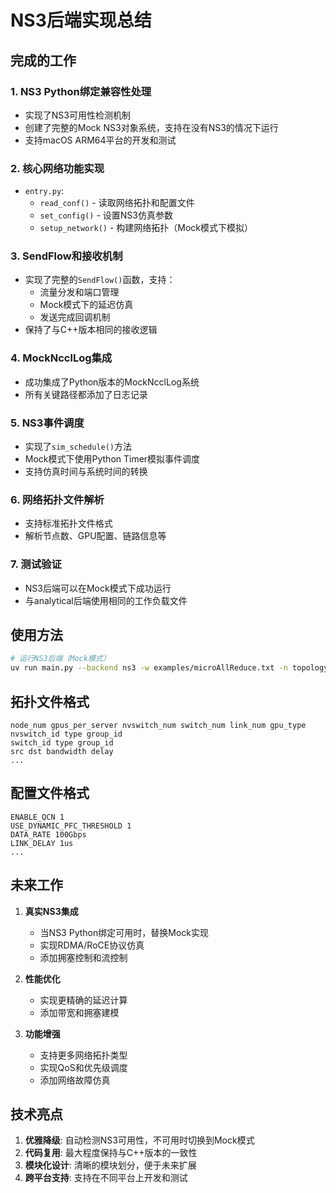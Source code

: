 # NS3后端实现总结

## 完成的工作

### 1. NS3 Python绑定兼容性处理
- 实现了NS3可用性检测机制
- 创建了完整的Mock NS3对象系统，支持在没有NS3的情况下运行
- 支持macOS ARM64平台的开发和测试

### 2. 核心网络功能实现
- `entry.py`:
  - `read_conf()` - 读取网络拓扑和配置文件
  - `set_config()` - 设置NS3仿真参数
  - `setup_network()` - 构建网络拓扑（Mock模式下模拟）

### 3. SendFlow和接收机制
- 实现了完整的`SendFlow()`函数，支持：
  - 流量分发和端口管理
  - Mock模式下的延迟仿真
  - 发送完成回调机制
- 保持了与C++版本相同的接收逻辑

### 4. MockNcclLog集成
- 成功集成了Python版本的MockNcclLog系统
- 所有关键路径都添加了日志记录

### 5. NS3事件调度
- 实现了`sim_schedule()`方法
- Mock模式下使用Python Timer模拟事件调度
- 支持仿真时间与系统时间的转换

### 6. 网络拓扑文件解析
- 支持标准拓扑文件格式
- 解析节点数、GPU配置、链路信息等

### 7. 测试验证
- NS3后端可以在Mock模式下成功运行
- 与analytical后端使用相同的工作负载文件

## 使用方法

```bash
# 运行NS3后端（Mock模式）
uv run main.py --backend ns3 -w examples/microAllReduce.txt -n topology.txt -c network.conf
```

## 拓扑文件格式

```
node_num gpus_per_server nvswitch_num switch_num link_num gpu_type
nvswitch_id type group_id
switch_id type group_id
src dst bandwidth delay
...
```

## 配置文件格式

```
ENABLE_QCN 1
USE_DYNAMIC_PFC_THRESHOLD 1
DATA_RATE 100Gbps
LINK_DELAY 1us
...
```

## 未来工作

1. **真实NS3集成**
   - 当NS3 Python绑定可用时，替换Mock实现
   - 实现RDMA/RoCE协议仿真
   - 添加拥塞控制和流控制

2. **性能优化**
   - 实现更精确的延迟计算
   - 添加带宽和拥塞建模

3. **功能增强**
   - 支持更多网络拓扑类型
   - 实现QoS和优先级调度
   - 添加网络故障仿真

## 技术亮点

1. **优雅降级**: 自动检测NS3可用性，不可用时切换到Mock模式
2. **代码复用**: 最大程度保持与C++版本的一致性
3. **模块化设计**: 清晰的模块划分，便于未来扩展
4. **跨平台支持**: 支持在不同平台上开发和测试